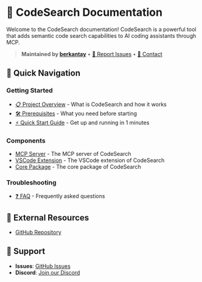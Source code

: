 # 📖 CodeSearch Documentation

Welcome to the CodeSearch documentation! CodeSearch is a powerful tool that adds semantic code search capabilities to AI coding assistants through MCP.

> **Maintained by [berkantay](https://github.com/berkantay)** • [🐛 Report Issues](https://github.com/berkantay/codesearch/issues) • [📧 Contact](mailto:berkantay@gmail.com)

## 🚀 Quick Navigation

### Getting Started

- [📋 Project Overview](getting-started/overview.md) - What is CodeSearch and how it works
- [🛠️ Prerequisites](getting-started/prerequisites.md) - What you need before starting
- [⚡ Quick Start Guide](getting-started/quick-start.md) - Get up and running in 1 minutes

### Components

- [MCP Server](../packages/mcp/README.md) - The MCP server of CodeSearch
- [VSCode Extension](../packages/vscode-extension/README.md) - The VSCode extension of CodeSearch
- [Core Package](../packages/core/README.md) - The core package of CodeSearch

### Troubleshooting

- [❓ FAQ](troubleshooting/faq.md) - Frequently asked questions

## 🔗 External Resources

- [GitHub Repository](https://github.com/louk-io/codesearch)

## 💬 Support

- **Issues**: [GitHub Issues](https://github.com/louk-io/codesearch/issues)
- **Discord**: [Join our Discord](https://discord.gg/mKc3R95yE5)
